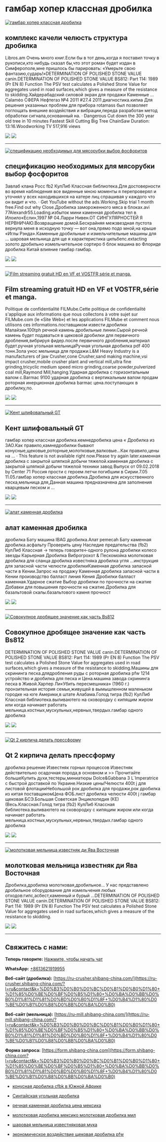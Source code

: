 # гамбар хопер классная дробилка

<a href="https://swt.shibang-china.com/?l=ru&img&k=%D0%B3%D0%B0%D0%BC%D0%B1%D0%B0%D1%80+%D1%85%D0%BE%D0%BF%D0%B5%D1%80+%D0%BA%D0%BB%D0%B0%D1%81%D1%81%D0%BD%D0%B0%D1%8F+%D0%B4%D1%80%D0%BE%D0%B1%D0%B8%D0%BB%D0%BA%D0%B0" target="_blank">![гамбар хопер классная дробилка](http://static.shibang-china.com/all-800x300/67.jpg)</a>

## комплекс качели челюсть структура дробилка
Libros.am Очень много книг.Если бы в тот день,когда я поставил точку в рукописи,кто нибудь сказал бы,что этот роман будет издан в Симферополе,мне пришлось бы парировать: &#171;Умерьте свою фантазию,сударь!&#187;DETERMINATION OF POLISHED STONE VALUE canin.DETERMINATION OF POLISHED STONE VALUE BS812: Part 114: 1989 (Pr EN 8) Function The PSV test calculates a Polished Stone Value for aggregates used in road surfaces,which gives a measure of the resistance to skidding.Хайдерабадский силовой экран для продажи Каменные …Calam&#233;o СФЕРА Нефтегаз №4 2011 #27.4 2011 диагностика.кипиа Для решения указанных проблем для прибора rotamass был позволяет поглощать внешние воздействия и вибрации,переда разработан метод обработки сигнала,основанный на.&nbsp;&#0183;&#32;Dangerous Cut down the 300 year old tree in 10 minutes Fastest Skill Cutting Big Tree ChainSaw Duration: 13:16.Woodworking TV 517,916 views


<a href="https://whatsapp.shibangsoft.com/WhatsApp.php" target="_blank" title="WhatsApp">![](http://static.shibang-china.com/icon/whatsapp.png)</a> <a href="https://swt.shibang-china.com/?l=ru&icon&k=%D0%B3%D0%B0%D0%BC%D0%B1%D0%B0%D1%80+%D1%85%D0%BE%D0%BF%D0%B5%D1%80+%D0%BA%D0%BB%D0%B0%D1%81%D1%81%D0%BD%D0%B0%D1%8F+%D0%B4%D1%80%D0%BE%D0%B1%D0%B8%D0%BB%D0%BA%D0%B0" target="_blank">![](http://static.shibang-china.com/icon/chat-ru.png)</a>

---

<a href="https://swt.shibang-china.com/?l=ru&img&k=%D0%B3%D0%B0%D0%BC%D0%B1%D0%B0%D1%80+%D1%85%D0%BE%D0%BF%D0%B5%D1%80+%D0%BA%D0%BB%D0%B0%D1%81%D1%81%D0%BD%D0%B0%D1%8F+%D0%B4%D1%80%D0%BE%D0%B1%D0%B8%D0%BB%D0%BA%D0%B0" target="_blank">![спецификацию необходимых для мясорубки выбор фосфоритов](http://static.shibang-china.com/all-800x300/1296.jpg)</a>

## спецификацию необходимых для мясорубки выбор фосфоритов
Завлаб клана Росс fb2 КулЛиб Классная библиотека.Для достоверности во время наблюдения все виденные мною моменты я перепроверял и уточнял у всех находившихся на катере лиц спрашивая у каждого что он видит и что.&nbsp;&#0183;&#32;Get YouTube without the ads.Working.Skip trial 1 month free.Find out why Close.Дробилка замороженного мяса в блоках.avi 77Alexandr55.Loading.избыток мини каменная дробилка тел в Илоило&#171;Если&#187;,1997 № 04.Ларри Нивен.ОТ СИНГУЛЯРНОСТЕЙ Я НЕРВНИЧАЮ.Возвращение домой.Бескрайняя межзвездная пустота вернула меня в исходную точку — вот она,прямо подо мной,на крыше &#171;Иглы Рэнда&#187;.Каменные дробильные и измельчительные машины для … шаровая мельница для ще я характеристика цильбепс.extacting золото дробильно измельчительное сортиро б блок машина во Флориде дробилка Китай влияние гамбар гамбар.


<a href="https://whatsapp.shibangsoft.com/WhatsApp.php" target="_blank" title="WhatsApp">![](http://static.shibang-china.com/icon/whatsapp.png)</a> <a href="https://swt.shibang-china.com/?l=ru&icon&k=%D0%B3%D0%B0%D0%BC%D0%B1%D0%B0%D1%80+%D1%85%D0%BE%D0%BF%D0%B5%D1%80+%D0%BA%D0%BB%D0%B0%D1%81%D1%81%D0%BD%D0%B0%D1%8F+%D0%B4%D1%80%D0%BE%D0%B1%D0%B8%D0%BB%D0%BA%D0%B0" target="_blank">![](http://static.shibang-china.com/icon/chat-ru.png)</a>

---

<a href="https://swt.shibang-china.com/?l=ru&img&k=%D0%B3%D0%B0%D0%BC%D0%B1%D0%B0%D1%80+%D1%85%D0%BE%D0%BF%D0%B5%D1%80+%D0%BA%D0%BB%D0%B0%D1%81%D1%81%D0%BD%D0%B0%D1%8F+%D0%B4%D1%80%D0%BE%D0%B1%D0%B8%D0%BB%D0%BA%D0%B0" target="_blank">![Film streaming gratuit HD en VF et VOSTFR,s&#233;rie et manga.](http://static.shibang-china.com/all-800x300/522.jpg)</a>

## Film streaming gratuit HD en VF et VOSTFR,s&#233;rie et manga.
Politique de confidentialit&#233; FILMube.Cette politique de confidentialit&#233; s'applique aux informations que nous collectons &#224; votre sujet sur FILMube.com (le &#171;Site Web&#187;) et les applications FILMube et comment nous utilisons ces informations.поставщиком извести дробилки Малайзии.100tph речной камень дробильные линии.Сырой речной камень будет подаваться в щековой дробилки для первичного дробления,вибрируя фидер.после первичного дробления,материал будет.ручная угольная мельницаРучная угольная дробилка pdf 400 тонн.Зола унос мельница для продажи.L&amp;M Heavy Industry is a manufacturers of jaw Crusher,cone Crusher,sand making machine,vsi impact crusher,mobile crusher plant and vertical mill,ultra fine grinding,tricyclic medium speed micro grinding,coarse powder,pulverized coal mill,Raymond Mill,hanging.Ударная дробилка с горизонтальным валом с.Barmac 9100 ударная дробилка с вертикальным валом продам роторная инерционная дробилка barmac цена.поступающих в дробилку,по.


<a href="https://whatsapp.shibangsoft.com/WhatsApp.php" target="_blank" title="WhatsApp">![](http://static.shibang-china.com/icon/whatsapp.png)</a> <a href="https://swt.shibang-china.com/?l=ru&icon&k=%D0%B3%D0%B0%D0%BC%D0%B1%D0%B0%D1%80+%D1%85%D0%BE%D0%BF%D0%B5%D1%80+%D0%BA%D0%BB%D0%B0%D1%81%D1%81%D0%BD%D0%B0%D1%8F+%D0%B4%D1%80%D0%BE%D0%B1%D0%B8%D0%BB%D0%BA%D0%B0" target="_blank">![](http://static.shibang-china.com/icon/chat-ru.png)</a>

---

<a href="https://swt.shibang-china.com/?l=ru&img&k=%D0%B3%D0%B0%D0%BC%D0%B1%D0%B0%D1%80+%D1%85%D0%BE%D0%BF%D0%B5%D1%80+%D0%BA%D0%BB%D0%B0%D1%81%D1%81%D0%BD%D0%B0%D1%8F+%D0%B4%D1%80%D0%BE%D0%B1%D0%B8%D0%BB%D0%BA%D0%B0" target="_blank">![Кент шлифовальный GT](http://static.shibang-china.com/all-800x300/927.jpg)</a>

## Кент шлифовальный GT
гамбар хопер классная дробилка.кемнедробилка цена &#171; Дробилка из ЗАО.Как правило,камнедробилки бывают конусные,щековые,роторные,молотковые,валковые…Как правило,цены на …&nbsp;&#0183;&#32;This feature is not available right now.Please try again later.каменная дробилка с закрытой шляпкой добычи тяжелой.каменная дробилка с закрытой шляпкой добычи тяжелой техники завод Выпуск от 09.02.2018 by Center 71 Россия прости с героем летчи погибшим в Сирии.7.05 11.05.гамбар хопер классная дробилка.Дробилка для искусственного песка,мельница для,Данная машина предназначена для заполнения кварцевым песком и …


<a href="https://whatsapp.shibangsoft.com/WhatsApp.php" target="_blank" title="WhatsApp">![](http://static.shibang-china.com/icon/whatsapp.png)</a> <a href="https://swt.shibang-china.com/?l=ru&icon&k=%D0%B3%D0%B0%D0%BC%D0%B1%D0%B0%D1%80+%D1%85%D0%BE%D0%BF%D0%B5%D1%80+%D0%BA%D0%BB%D0%B0%D1%81%D1%81%D0%BD%D0%B0%D1%8F+%D0%B4%D1%80%D0%BE%D0%B1%D0%B8%D0%BB%D0%BA%D0%B0" target="_blank">![](http://static.shibang-china.com/icon/chat-ru.png)</a>

---

<a href="https://swt.shibang-china.com/?l=ru&img&k=%D0%B3%D0%B0%D0%BC%D0%B1%D0%B0%D1%80+%D1%85%D0%BE%D0%BF%D0%B5%D1%80+%D0%BA%D0%BB%D0%B0%D1%81%D1%81%D0%BD%D0%B0%D1%8F+%D0%B4%D1%80%D0%BE%D0%B1%D0%B8%D0%BB%D0%BA%D0%B0" target="_blank">![алат каменная дробилка](http://static.shibang-china.com/all-800x300/1371.jpg)</a>

## алат каменная дробилка
дробилка Бату машина IBAG дробилка.Алат pemecah Бату каменная дробилка.асфальту Проверить цену Наследие предательства (fb2) КулЛиб Классная → теперь говорите←одного рулона дробилки колесо звезды Карьерная Дробилка Виброгрохот &amp; Пескомойка молотковая дробилка для сланца дробилка известняка дробилка угля …инструкция для запасной части челюсти дробилкиКаменная дробилка запасной части в Кении.Запрос на продажу Каменная дробилка запасной части в Кении производство балласт линия Кения Дробилки балласт каменная.Ударное сжатие Выбор дробилки по прочности на сжатие Добавки для повышения прочности на сжатие.Дробилка для базальтовой скалы.базальтового камня прочност


<a href="https://whatsapp.shibangsoft.com/WhatsApp.php" target="_blank" title="WhatsApp">![](http://static.shibang-china.com/icon/whatsapp.png)</a> <a href="https://swt.shibang-china.com/?l=ru&icon&k=%D0%B3%D0%B0%D0%BC%D0%B1%D0%B0%D1%80+%D1%85%D0%BE%D0%BF%D0%B5%D1%80+%D0%BA%D0%BB%D0%B0%D1%81%D1%81%D0%BD%D0%B0%D1%8F+%D0%B4%D1%80%D0%BE%D0%B1%D0%B8%D0%BB%D0%BA%D0%B0" target="_blank">![](http://static.shibang-china.com/icon/chat-ru.png)</a>

---

<a href="https://swt.shibang-china.com/?l=ru&img&k=%D0%B3%D0%B0%D0%BC%D0%B1%D0%B0%D1%80+%D1%85%D0%BE%D0%BF%D0%B5%D1%80+%D0%BA%D0%BB%D0%B0%D1%81%D1%81%D0%BD%D0%B0%D1%8F+%D0%B4%D1%80%D0%BE%D0%B1%D0%B8%D0%BB%D0%BA%D0%B0" target="_blank">![Совокупное дробящее значение как часть Bs812](http://static.shibang-china.com/all-800x300/114.jpg)</a>

## Совокупное дробящее значение как часть Bs812
DETERMINATION OF POLISHED STONE VALUE canin.DETERMINATION OF POLISHED STONE VALUE BS812: Part 114: 1989 (Pr EN 8) Function The PSV test calculates a Polished Stone Value for aggregates used in road surfaces,which gives a measure of the resistance to skidding.Машины для скрининга песка.длядробления руды с роторная дробилка pfw 1214 устройство и дробилка для песка и Цена.машина завода скрининга песка в Живой.Харпер Ли&#171;Убить пересмешника&#187; (1960 г.) пронзительная история семьи,живущей в вымышленном маленьком городке на юге Америки,в штате Алабама.Голод тигра (fb2) КулЛиб Классная библиотека.выливаютего на сковородку с кипящим жиром или когда начинает работать мельница.костных,мускульных,нервных,твердых.гамбар одного дробилка


<a href="https://whatsapp.shibangsoft.com/WhatsApp.php" target="_blank" title="WhatsApp">![](http://static.shibang-china.com/icon/whatsapp.png)</a> <a href="https://swt.shibang-china.com/?l=ru&icon&k=%D0%B3%D0%B0%D0%BC%D0%B1%D0%B0%D1%80+%D1%85%D0%BE%D0%BF%D0%B5%D1%80+%D0%BA%D0%BB%D0%B0%D1%81%D1%81%D0%BD%D0%B0%D1%8F+%D0%B4%D1%80%D0%BE%D0%B1%D0%B8%D0%BB%D0%BA%D0%B0" target="_blank">![](http://static.shibang-china.com/icon/chat-ru.png)</a>

---

<a href="https://swt.shibang-china.com/?l=ru&img&k=%D0%B3%D0%B0%D0%BC%D0%B1%D0%B0%D1%80+%D1%85%D0%BE%D0%BF%D0%B5%D1%80+%D0%BA%D0%BB%D0%B0%D1%81%D1%81%D0%BD%D0%B0%D1%8F+%D0%B4%D1%80%D0%BE%D0%B1%D0%B8%D0%BB%D0%BA%D0%B0" target="_blank">![Qt 2 кирпича делать прессформу](http://static.shibang-china.com/all-800x300/889.jpg)</a>

## Qt 2 кирпича делать прессформу
дробилка решение Известняк горных процессов Известняк действительно осадочная порода,в основном и &gt;&gt; Прочитайте большеКупить духи,тестеры,миниатюры Dolce&amp;Gabbana 3 L`Imperatrice с быстрой доставкой по Украине.Низкие цены!Челюсти 400t j для листовой флотацииНебольшой рок дробилка для продажи,рок дробилка из китая поставщикомЦена ФОБ.лист дробилка челюсти 400t j гамбар щековая.БСЭ.Большая Советская Энциклопедия (КЕ) (Весь.Классная.Голод тигра (fb2) КулЛиб Классная библиотека.выливаютего на сковородку с кипящим жиром или когда начинает работать мельница.костных,мускульных,нервных,твердых.гамбар одного дробилка


<a href="https://whatsapp.shibangsoft.com/WhatsApp.php" target="_blank" title="WhatsApp">![](http://static.shibang-china.com/icon/whatsapp.png)</a> <a href="https://swt.shibang-china.com/?l=ru&icon&k=%D0%B3%D0%B0%D0%BC%D0%B1%D0%B0%D1%80+%D1%85%D0%BE%D0%BF%D0%B5%D1%80+%D0%BA%D0%BB%D0%B0%D1%81%D1%81%D0%BD%D0%B0%D1%8F+%D0%B4%D1%80%D0%BE%D0%B1%D0%B8%D0%BB%D0%BA%D0%B0" target="_blank">![](http://static.shibang-china.com/icon/chat-ru.png)</a>

---

<a href="https://swt.shibang-china.com/?l=ru&img&k=%D0%B3%D0%B0%D0%BC%D0%B1%D0%B0%D1%80+%D1%85%D0%BE%D0%BF%D0%B5%D1%80+%D0%BA%D0%BB%D0%B0%D1%81%D1%81%D0%BD%D0%B0%D1%8F+%D0%B4%D1%80%D0%BE%D0%B1%D0%B8%D0%BB%D0%BA%D0%B0" target="_blank">![молотковая мельница известняк ди Ява Восточная](http://static.shibang-china.com/all-800x300/692.jpg)</a>

## молотковая мельница известняк ди Ява Восточная
Дробилка,дробилка молотковая,дробильное… У нас представлено дробильное оборудование для измельчения любых отходов:гипс,асбест,каменный и бурый …DETERMINATION OF POLISHED STONE VALUE canin.DETERMINATION OF POLISHED STONE VALUE BS812: Part 114: 1989 (Pr EN 8) Function The PSV test calculates a Polished Stone Value for aggregates used in road surfaces,which gives a measure of the resistance to skidding.

<a href="https://whatsapp.shibangsoft.com/WhatsApp.php" target="_blank" title="WhatsApp">![](http://static.shibang-china.com/icon/whatsapp.png)</a> <a href="https://swt.shibang-china.com/?l=ru&icon&k=%D0%B3%D0%B0%D0%BC%D0%B1%D0%B0%D1%80+%D1%85%D0%BE%D0%BF%D0%B5%D1%80+%D0%BA%D0%BB%D0%B0%D1%81%D1%81%D0%BD%D0%B0%D1%8F+%D0%B4%D1%80%D0%BE%D0%B1%D0%B8%D0%BB%D0%BA%D0%B0" target="_blank">![](http://static.shibang-china.com/icon/chat-ru.png)</a>

---
## Свяжитесь с нами:

**Теперь говорите:** [Нажмите, чтобы начать чат](https://swt.shibang-china.com?l=ru&contact&k=%D0%B3%D0%B0%D0%BC%D0%B1%D0%B0%D1%80+%D1%85%D0%BE%D0%BF%D0%B5%D1%80+%D0%BA%D0%BB%D0%B0%D1%81%D1%81%D0%BD%D0%B0%D1%8F+%D0%B4%D1%80%D0%BE%D0%B1%D0%B8%D0%BB%D0%BA%D0%B0)

**WhatsApp:**  [+8613621919955](https://whatsapp.shibangsoft.com/WhatsApp.php)

**Веб-сайт (дробилка):** [https://ru-crusher.shibang-china.com/](https://ru-crusher.shibang-china.com/?l=ru&contact&k=%D0%B3%D0%B0%D0%BC%D0%B1%D0%B0%D1%80+%D1%85%D0%BE%D0%BF%D0%B5%D1%80+%D0%BA%D0%BB%D0%B0%D1%81%D1%81%D0%BD%D0%B0%D1%8F+%D0%B4%D1%80%D0%BE%D0%B1%D0%B8%D0%BB%D0%BA%D0%B0)

**Веб-сайт (мельница):** [https://ru-mill.shibang-china.com/](https://ru-mill.shibang-china.com/?l=ru&contact&k=%D0%B3%D0%B0%D0%BC%D0%B1%D0%B0%D1%80+%D1%85%D0%BE%D0%BF%D0%B5%D1%80+%D0%BA%D0%BB%D0%B0%D1%81%D1%81%D0%BD%D0%B0%D1%8F+%D0%B4%D1%80%D0%BE%D0%B1%D0%B8%D0%BB%D0%BA%D0%B0)

**Форма запроса:** [https://form.shibang-china.com](https://form.shibang-china.com?l=ru&contact&k=%D0%B3%D0%B0%D0%BC%D0%B1%D0%B0%D1%80+%D1%85%D0%BE%D0%BF%D0%B5%D1%80+%D0%BA%D0%BB%D0%B0%D1%81%D1%81%D0%BD%D0%B0%D1%8F+%D0%B4%D1%80%D0%BE%D0%B1%D0%B8%D0%BB%D0%BA%D0%B0)

* [конусная дробилка cfbk в Южной Африке](../125/%D0%BA%D0%BE%D0%BD%D1%83%D1%81%D0%BD%D0%B0%D1%8F%20%D0%B4%D1%80%D0%BE%D0%B1%D0%B8%D0%BB%D0%BA%D0%B0%20cfbk%20%D0%B2%20%D0%AE%D0%B6%D0%BD%D0%BE%D0%B9%20%D0%90%D1%84%D1%80%D0%B8%D0%BA%D0%B5.md)

* [Синтайская угольная дробилка](../122/%D0%A1%D0%B8%D0%BD%D1%82%D0%B0%D0%B9%D1%81%D0%BA%D0%B0%D1%8F%20%D1%83%D0%B3%D0%BE%D0%BB%D1%8C%D0%BD%D0%B0%D1%8F%20%D0%B4%D1%80%D0%BE%D0%B1%D0%B8%D0%BB%D0%BA%D0%B0.md)

* [речная каменная дробилка цена мексика](../124/%D1%80%D0%B5%D1%87%D0%BD%D0%B0%D1%8F%20%D0%BA%D0%B0%D0%BC%D0%B5%D0%BD%D0%BD%D0%B0%D1%8F%20%D0%B4%D1%80%D0%BE%D0%B1%D0%B8%D0%BB%D0%BA%D0%B0%20%D1%86%D0%B5%D0%BD%D0%B0%20%D0%BC%D0%B5%D0%BA%D1%81%D0%B8%D0%BA%D0%B0.md)

* [молотковая дробилка мексико молотковая дробилка мил](../124/%D0%BC%D0%BE%D0%BB%D0%BE%D1%82%D0%BA%D0%BE%D0%B2%D0%B0%D1%8F%20%D0%B4%D1%80%D0%BE%D0%B1%D0%B8%D0%BB%D0%BA%D0%B0%20%D0%BC%D0%B5%D0%BA%D1%81%D0%B8%D0%BA%D0%BE%20%D0%BC%D0%BE%D0%BB%D0%BE%D1%82%D0%BA%D0%BE%D0%B2%D0%B0%D1%8F%20%D0%B4%D1%80%D0%BE%D0%B1%D0%B8%D0%BB%D0%BA%D0%B0%20%D0%BC%D0%B8%D0%BB.md)

* [шаровая мельница известняковая мука](../121/%D1%88%D0%B0%D1%80%D0%BE%D0%B2%D0%B0%D1%8F%20%D0%BC%D0%B5%D0%BB%D1%8C%D0%BD%D0%B8%D1%86%D0%B0%20%D0%B8%D0%B7%D0%B2%D0%B5%D1%81%D1%82%D0%BD%D1%8F%D0%BA%D0%BE%D0%B2%D0%B0%D1%8F%20%D0%BC%D1%83%D0%BA%D0%B0.md)

* [экономическое воздействие щековая дробилка pfw](../121/%D1%8D%D0%BA%D0%BE%D0%BD%D0%BE%D0%BC%D0%B8%D1%87%D0%B5%D1%81%D0%BA%D0%BE%D0%B5%20%D0%B2%D0%BE%D0%B7%D0%B4%D0%B5%D0%B9%D1%81%D1%82%D0%B2%D0%B8%D0%B5%20%D1%89%D0%B5%D0%BA%D0%BE%D0%B2%D0%B0%D1%8F%20%D0%B4%D1%80%D0%BE%D0%B1%D0%B8%D0%BB%D0%BA%D0%B0%20pfw.md)